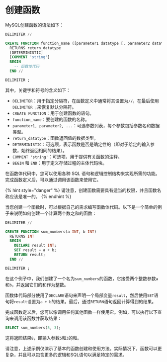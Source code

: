 # 创建函数

MySQL创建函数的语法如下：

```sql
DELIMITER //

CREATE FUNCTION function_name ([parameter1 datatype [, parameter2 datatype [, ...]]])
  RETURNS return_datatype
  [DETERMINISTIC]
  [COMMENT 'string']
  BEGIN
    -- 函数体代码
  END //

DELIMITER ;
```

其中，关键字和符号的含义如下：

* `DELIMITER`：用于指定分隔符，在函数定义中通常将其设置为`//`，在最后使用`DELIMITER ;`来恢复默认分隔符。
* `CREATE FUNCTION`：用于创建函数的语句。
* `function_name`：要创建的函数的名称。
* `parameter1, parameter2, ...`：可选参数列表，每个参数包括参数名和数据类型。
* `return_datatype`：函数返回值的数据类型。
* `DETERMINISTIC`：可选项，表示函数是否是确定性的（即对于给定的输入参数，始终返回相同的结果）。
* `COMMENT 'string'`：可选项，用于提供有关函数的注释。
* `BEGIN` 和 `END`：用于定义存储过程的主体代码块。

在函数体代码中，您可以使用各种 SQL 语句和逻辑控制结构来实现所需的功能。完成函数定义后，可以通过调用该函数来使用它。

{% hint style="danger" %}
请注意，创建函数需要具有适当的权限，并且函数名称应该是唯一的。
{% endhint %}

当您创建一个函数时，可以根据自己的需求编写函数体代码。以下是一个简单的例子来说明如何创建一个计算两个数之和的函数：

```sql
DELIMITER //

CREATE FUNCTION sum_numbers(a INT, b INT)
  RETURNS INT
  BEGIN
    DECLARE result INT;
    SET result = a + b;
    RETURN result;
  END //

DELIMITER ;
```

在这个例子中，我们创建了一个名为`sum_numbers`的函数，它接受两个整数参数`a`和`b`，并返回它们的和作为整数。

函数体代码部分使用了`DECLARE`语句来声明一个局部变量`result`，然后使用`SET`语句将`result`设置为`a + b`的结果。最后，通过`RETURN`语句返回计算得到的结果。

完成函数定义后，您可以像调用任何其他函数一样使用它。例如，可以执行以下查询来调用该函数并获取结果：

```sql
SELECT sum_numbers(5, 3);
```

这将返回结果`8`，即输入参数`5`和`3`的和。

请注意，上述示例仅演示了基本的函数创建和使用方法。实际情况下，函数可以更复杂，并且可以包含更多的逻辑和SQL语句以满足特定的需求。
